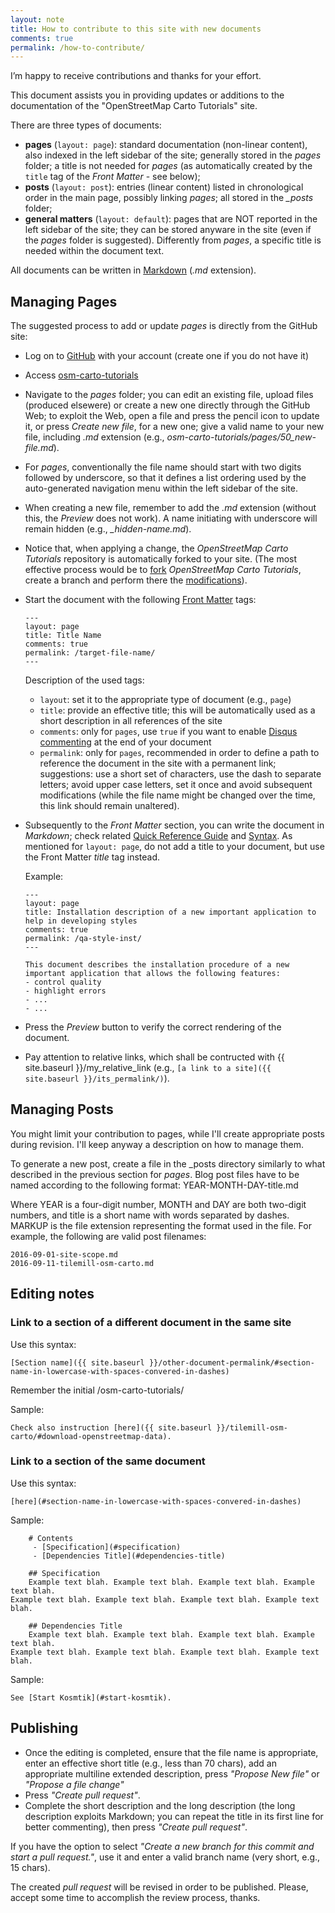 ```yaml
---
layout: note
title: How to contribute to this site with new documents
comments: true
permalink: /how-to-contribute/
---
```

I’m happy to receive contributions and thanks for your effort.

This document assists you in providing updates or additions to the documentation of the "OpenStreetMap Carto Tutorials" site.

There are three types of documents:

- **pages** (`layout: page`): standard documentation (non-linear content), also indexed in the left sidebar of the site; generally stored in the *pages* folder; a title is not needed for *pages* (as automatically created by the `title` tag of the *Front Matter* - see below);
- **posts** (`layout: post`): entries (linear content) listed in chronological order in the main page, possibly linking *pages*; all stored in the *_posts* folder;
- **general matters** (`layout: default`): pages that are NOT reported in the left sidebar of the site; they can be stored anyware in the site (even if the *pages* folder is suggested). Differently from *pages*, a specific title is needed within the document text.

All documents can be written in [Markdown](http://kramdown.gettalong.org) (*.md* extension).

## Managing Pages

The suggested process to add or update *pages* is directly from the GitHub site:

- Log on to [GitHub](https://github.com) with your account (create one if you do not have it)
- Access [osm-carto-tutorials](https://github.com/Ircama/osm-carto-tutorials/tree/gh-pages/pages)
- Navigate to the *pages* folder; you can edit an existing file, upload files (produced elsewere) or create a new one directly through the GitHub Web; to exploit the Web, open a file and press the pencil icon to update it, or press *Create new file*, for a new one; give a valid name to your new file, including *.md* extension (e.g., *osm-carto-tutorials/pages/50_new-file.md*).
- For *pages*, conventionally the file name should start with two digits followed by underscore, so that it defines a list ordering used by the auto-generated navigation menu within the left sidebar of the site.
- When creating a new file, remember to add the *.md* extension (without this, the *Preview* does not work). A name initiating with underscore will remain hidden (e.g., *_hidden-name.md*).
- Notice that, when applying a change, the *OpenStreetMap Carto Tutorials* repository is automatically forked to your site. (The most effective process would be to [fork](https://help.github.com/articles/working-with-forks) *OpenStreetMap Carto Tutorials*, create a branch and perform there the [modifications](https://help.github.com/articles/proposing-changes-to-a-project-with-pull-requests)).
- Start the document with the following [Front Matter]( https://jekyllrb.com/docs/frontmatter/) tags:
  
  ```
  ---
  layout: page
  title: Title Name
  comments: true
  permalink: /target-file-name/
  ---
  ```
  
  Description of the used tags:
  
  - `layout`: set it to the appropriate type of document (e.g., `page`)
  - `title`: provide an effective title; this will be automatically used as a short description in all references of the site
  - `comments`: only for `pages`, use `true` if you want to enable [Disqus commenting](https://disqus.com) at the end of your document
  - `permalink`: only for `pages`, recommended in order to define a path to reference the document in the site with a permanent link; suggestions: use a short set of characters, use the dash to separate letters; avoid upper case letters, set it once and avoid subsequent modifications (while the file name might be changed over the time, this link should remain unaltered).

- Subsequently to the *Front Matter* section, you can write the document in *Markdown*; check related [Quick Reference Guide]( http://kramdown.gettalong.org/quickref.html) and [Syntax](http://kramdown.gettalong.org/syntax.html). As mentioned for `layout: page`, do not add a title to your document, but use the Front Matter *title* tag instead.
  
  Example:

  ```
  ---
  layout: page
  title: Installation description of a new important application to help in developing styles
  comments: true
  permalink: /qa-style-inst/
  ---
    
  This document describes the installation procedure of a new important application that allows the following features:
  - control quality
  - highlight errors
  - ...
  - ...
  ```
  
- Press the *Preview* button to verify the correct rendering of the document.

- Pay attention to relative links, which shall be contructed with {{ site.baseurl }}/my_relative_link (e.g., `[a link to a site]({{ site.baseurl }}/its_permalink/)`).

## Managing Posts

You might limit your contribution to pages, while I'll create appropriate posts during revision. I'll keep anyway a description on how to manage them.

To generate a new post, create a file in the _posts directory similarly to what described in the previous section for *pages*. Blog post files have to be named according to the following format: YEAR-MONTH-DAY-title.md

Where YEAR is a four-digit number, MONTH and DAY are both two-digit numbers, and title is a short name with words separated by dashes.
MARKUP is the file extension representing the format used in the file. For example, the following are valid post filenames:

```
2016-09-01-site-scope.md
2016-09-11-tilemill-osm-carto.md
```

## Editing notes

### Link to a section of a different document in the same site

Use this syntax:

```
[Section name]({{ site.baseurl }}/other-document-permalink/#section-name-in-lowercase-with-spaces-convered-in-dashes)
```

Remember the initial /osm-carto-tutorials/

Sample:

```
Check also instruction [here]({{ site.baseurl }}/tilemill-osm-carto/#download-openstreetmap-data).
```

### Link to a section of the same document

Use this syntax:

```
[here](#section-name-in-lowercase-with-spaces-convered-in-dashes)
```

Sample:

```
    # Contents
     - [Specification](#specification)
     - [Dependencies Title](#dependencies-title)

    ## Specification
    Example text blah. Example text blah. Example text blah. Example text blah.
Example text blah. Example text blah. Example text blah. Example text blah.

    ## Dependencies Title
    Example text blah. Example text blah. Example text blah. Example text blah.
Example text blah. Example text blah. Example text blah. Example text blah.
```

Sample:

```
See [Start Kosmtik](#start-kosmtik).
```


## Publishing

- Once the editing is completed, ensure that the file name is appropriate, enter an effective short title (e.g., less than 70 chars), add an appropriate multiline extended description, press *"Propose New file"* or *"Propose a file change"*
- Press *"Create pull request"*.
- Complete the short description and the long description (the long description exploits Markdown; you can repeat the title in its first line for better commenting), then press *"Create pull request"*.

If you have the option to select *"Create a new branch for this commit and start a pull request."*, use it and enter a valid branch name (very short, e.g., 15 chars).

The created *pull request* will be revised in order to be published. Please, accept some time to accomplish the review process, thanks.
